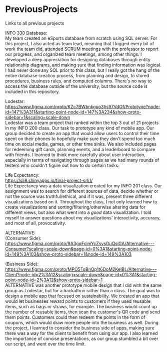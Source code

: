 # PreviousProjects
Links to all previous projects

INFO 330 Database:  
    My team created an eSports database from scratch using SQL server. For this project, I also acted as team lead, meaning that I logged every bit of work the team did, attended SCRUM meetings with the professor to report our progress, and organized team meetings, among other things. I developed a deep appreciation for designing databases through entity relationship diagrams, and making sure that finding information was logical. I had never done any SQL prior to this class, but I really got the hang of the entire database creation process, from planning and design, to stored procedures, business rules, and computed columns. There's no way to access the database outside of the university, but the source code is included in this repository.

Lodestar:  
https://www.figma.com/proto/KZc7BWbnkguo3tjs97VdOf/Prototype?node-id=147%3A311&starting-point-node-id=147%3A234&show-proto-sidebar=1&scaling=scale-down  
    Lodestar was a team project that ranked within the top 3 out of 21 projects in my INFO 200 class. Our task to prototype any kind of mobile app. Our group decided to create an app that would allow users to control their time spent on their phones to hopefully make sure they don't spend too much time on social media, games, or other time sinks. We also included pages for redeeming gift cards, planning events, and a leaderboard to compare with friends. I learned to think more carefully about user interaction, especially in terms of navigating through pages as we had many rounds of testers who couldn't figure out how to do certain tasks. 

Life Expectancy:  
https://sli8.shinyapps.io/final-project-srli1/  
    Life Expectancy was a data visualization created for my INFO 201 class. Our assignment was to search for different sources of data, decide whether or not the source was truthful/ethical, and if it was, present three different visualizations based on it. Throughout the class, I not only learned how to create visualizations and sorting/filtering/otherwise altering data for different views, but also what went into a *good* data visualization. I told myself to answer questions about my visualizations' interactivity, accuracy, and most of all, provocativity.

ALTERNATIVE:  
(Consumer Side):  
https://www.figma.com/proto/9A3gqFcimYcZsvsGuQsiGA/Alternative---Consumer?scaling=scale-down&page-id=0%3A1&starting-point-node-id=149%3A103&show-proto-sidebar=1&node-id=149%3A103  

(Business Side):  
https://www.figma.com/proto/MPO5ToBnOp1t6DoM2KeIBL/Alternative---Client?node-id=2%3A12&scaling=scale-down&page-id=0%3A1&starting-point-node-id=2%3A12&show-proto-sidebar=1  
    ALTERNATIVE was another prototype mobile design that I did with the same group as Lodestar, but for a hackathon rather than a class. The goal was to design a mobile app that focused on sustainability. We created an app that would let businesses reward points to customers if they used reusable items, such as bags or straws, for example. The business would count up the number of reusable items, then scan the customer's QR code and send them points. Customers could then redeem the points in the form of coupons, which would draw more people into the business as well. During the project, I learned to consider the business side of apps, making sure there was a way for the client to benefit from using our app. I also learned the importance of concise presentations, as our group stumbled a bit over our script, and went over the time limit.